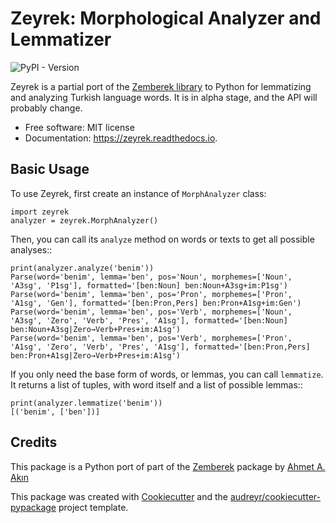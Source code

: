 # Zeyrek: Morphological Analyzer and Lemmatizer

![PyPI - Version](https://img.shields.io/pypi/v/zeyrek)

Zeyrek is a partial port of the [Zemberek library](https://github.com/ahmetaa/zemberek-nlp) to Python for lemmatizing
and analyzing Turkish language words. It is in alpha stage, and the API
will probably change.


* Free software: MIT license
* Documentation: https://zeyrek.readthedocs.io.


## Basic Usage

To use Zeyrek, first create an instance of `MorphAnalyzer` class:

```shell
import zeyrek
analyzer = zeyrek.MorphAnalyzer()
```

Then, you can call its `analyze` method on words or texts to get all possible analyses::

```shell
print(analyzer.analyze('benim'))
Parse(word='benim', lemma='ben', pos='Noun', morphemes=['Noun', 'A3sg', 'P1sg'], formatted='[ben:Noun] ben:Noun+A3sg+im:P1sg')
Parse(word='benim', lemma='ben', pos='Pron', morphemes=['Pron', 'A1sg', 'Gen'], formatted='[ben:Pron,Pers] ben:Pron+A1sg+im:Gen')
Parse(word='benim', lemma='ben', pos='Verb', morphemes=['Noun', 'A3sg', 'Zero', 'Verb', 'Pres', 'A1sg'], formatted='[ben:Noun] ben:Noun+A3sg|Zero→Verb+Pres+im:A1sg')
Parse(word='benim', lemma='ben', pos='Verb', morphemes=['Pron', 'A1sg', 'Zero', 'Verb', 'Pres', 'A1sg'], formatted='[ben:Pron,Pers] ben:Pron+A1sg|Zero→Verb+Pres+im:A1sg')
```
If you only need the base form of words, or lemmas, you can call `lemmatize`. It returns a list
of tuples, with word itself and a list of possible lemmas::

```shell
print(analyzer.lemmatize('benim'))
[('benim', ['ben'])]
```


## Credits

This package is a Python port of part of the [Zemberek](https://github.com/ahmetaa/zemberek-nlp) package by [Ahmet A. Akın](https://github.com/ahmetaa)


This package was created with
[Cookiecutter](https://github.com/audreyr/cookiecutter) and the
[audreyr/cookiecutter-pypackage](https://github.com/audreyr/cookiecutter-pypackage)
project template.


